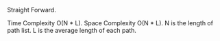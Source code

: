 Straight Forward.

Time Complexity O(N * L). Space Complexity O(N * L). N is the length of path list. L is the average length of each path.
